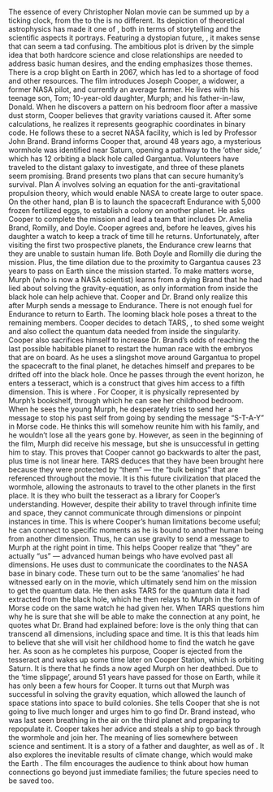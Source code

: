 The essence of every Christopher Nolan movie can be summed up by a ticking clock, from the to the is no different. Its depiction of theoretical astrophysics has made it one of , both in terms of storytelling and the scientific aspects it portrays.
Featuring a dystopian future, , it makes sense that can seem a tad confusing. The ambitious plot is driven by the simple idea that both hardcore science and close relationships are needed to address basic human desires, and the ending emphasizes those themes.
There is a crop blight on Earth in 2067, which has led to a shortage of food and other resources. The film introduces Joseph Cooper, a widower, a former NASA pilot, and currently an average farmer. He lives with his teenage son, Tom; 10-year-old daughter, Murph; and his father-in-law, Donald.
When he discovers a pattern on his bedroom floor after a massive dust storm, Cooper believes that gravity variations caused it. After some calculations, he realizes it represents geographic coordinates in binary code. He follows these to a secret NASA facility, which is led by Professor John Brand. Brand informs Cooper that, around 48 years ago, a mysterious wormhole was identified near Saturn, opening a pathway to the ‘other side,’ which has 12 orbiting a black hole called Gargantua. Volunteers have traveled to the distant galaxy to investigate, and three of these planets seem promising.
Brand presents two plans that can secure humanity’s survival. Plan A involves solving an equation for the anti-gravitational propulsion theory, which would enable NASA to create large to outer space. On the other hand, plan B is to launch the spacecraft Endurance with 5,000 frozen fertilized eggs, to establish a colony on another planet.
He asks Cooper to complete the mission and lead a team that includes Dr. Amelia Brand, Romilly, and Doyle. Cooper agrees and, before he leaves, gives his daughter a watch to keep a track of time till he returns. Unfortunately, after visiting the first two prospective planets, the Endurance crew learns that they are unable to sustain human life. Both Doyle and Romilly die during the mission. Plus, the time dilation due to the proximity to Gargantua causes 23 years to pass on Earth since the mission started.
To make matters worse, Murph (who is now a NASA scientist) learns from a dying Brand that he had lied about solving the gravity-equation, as only information from inside the black hole can help achieve that. Cooper and Dr. Brand only realize this after Murph sends a message to Endurance.
There is not enough fuel for Endurance to return to Earth. The looming black hole poses a threat to the remaining members. Cooper decides to detach TARS, , to shed some weight and also collect the quantum data needed from inside the singularity. Cooper also sacrifices himself to increase Dr. Brand’s odds of reaching the last possible habitable planet to restart the human race with the embryos that are on board. As he uses a slingshot move around Gargantua to propel the spacecraft to the final planet, he detaches himself and prepares to be drifted off into the black hole.
Once he passes through the event horizon, he enters a tesseract, which is a construct that gives him access to a fifth dimension. This is where . For Cooper, it is physically represented by Murph’s bookshelf, through which he can see her childhood bedroom. When he sees the young Murph, he desperately tries to send her a message to stop his past self from going by sending the message “S-T-A-Y” in Morse code. He thinks this will somehow reunite him with his family, and he wouldn’t lose all the years gone by. However, as seen in the beginning of the film, Murph did receive his message, but she is unsuccessful in getting him to stay. This proves that Cooper cannot go backwards to alter the past, plus time is not linear here.
TARS deduces that they have been brought here because they were protected by “them” — the “bulk beings” that are referenced throughout the movie. It is this future civilization that placed the wormhole, allowing the astronauts to travel to the other planets in the first place. It is they who built the tesseract as a library for Cooper’s understanding. However, despite their ability to travel through infinite time and space, they cannot communicate through dimensions or pinpoint instances in time. This is where Cooper’s human limitations become useful; he can connect to specific moments as he is bound to another human being from another dimension. Thus, he can use gravity to send a message to Murph at the right point in time. This helps Cooper realize that “they” are actually “us” — advanced human beings who have evolved past all dimensions.
He uses dust to communicate the coordinates to the NASA base in binary code. These turn out to be the same ‘anomalies’ he had witnessed early on in the movie, which ultimately send him on the mission to get the quantum data. He then asks TARS for the quantum data it had extracted from the black hole, which he then relays to Murph in the form of Morse code on the same watch he had given her.
When TARS questions him why he is sure that she will be able to make the connection at any point, he quotes what Dr. Brand had explained before: love is the only thing that can transcend all dimensions, including space and time. It is this that leads him to believe that she will visit her childhood home to find the watch he gave her. As soon as he completes his purpose, Cooper is ejected from the tesseract and wakes up some time later on Cooper Station, which is orbiting Saturn. It is there that he finds a now aged Murph on her deathbed. Due to the ‘time slippage’, around 51 years have passed for those on Earth, while it has only been a few hours for Cooper.
It turns out that Murph was successful in solving the gravity equation, which allowed the launch of space stations into space to build colonies. She tells Cooper that she is not going to live much longer and urges him to go find Dr. Brand instead, who was last seen breathing in the air on the third planet and preparing to repopulate it. Cooper takes her advice and steals a ship to go back through the wormhole and join her.
The meaning of lies somewhere between science and sentiment. It is a story of a father and daughter, as well as of . It also explores the inevitable results of climate change, which would make the Earth . The film encourages the audience to think about how human connections go beyond just immediate families; the future species need to be saved too.

